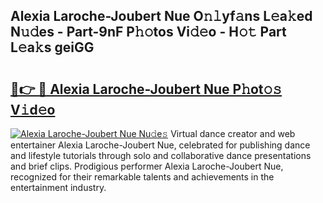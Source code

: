 ## Alexia Laroche-Joubert Nue O𝚗𝚕yf𝚊ns L𝚎a𝚔ed N𝚞𝚍es - Part-9nF P𝚑𝚘tos Vi𝚍𝚎o - H𝚘𝚝 Part L𝚎a𝚔s geiGG

# <h2><a href="http://kf1bha.oniu.top/?m=Alexia+Laroche-Joubert+Nue">🔗👉 🔴 Alexia Laroche-Joubert Nue P𝚑ot𝚘𝚜 V𝚒d𝚎o</a></h2>

[![Alexia Laroche-Joubert Nue Nu𝚍e𝚜](https://i.imgur.com/0qMVB7G.gif)](http://kf1bha.oniu.top/?m=Alexia+Laroche-Joubert+Nue)
Virtual dance creator and web entertainer Alexia Laroche-Joubert Nue, celebrated for publishing dance and lifestyle tutorials through solo and collaborative dance presentations and brief clips. Prodigious performer Alexia Laroche-Joubert Nue, recognized for their remarkable talents and achievements in the entertainment industry.  
